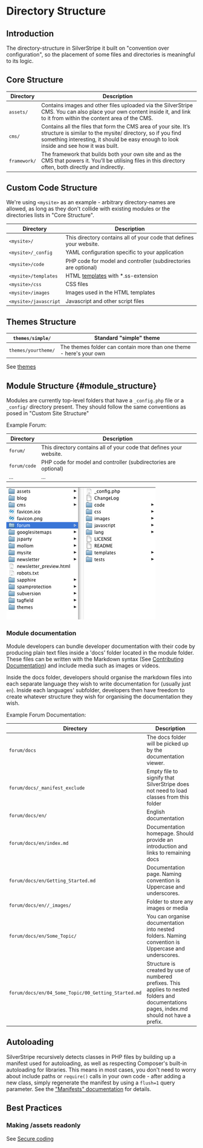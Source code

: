 # Directory Structure

## Introduction

The directory-structure in SilverStripe it built on "convention over configuration", so the placement of some files and
directories is meaningful to its logic.
 
## Core Structure

Directory   | Description
---------   | -----------
`assets/`   | Contains images and other files uploaded via the SilverStripe CMS. You can also place your own content inside it, and link to it from within the content area of the CMS.
`cms/`      | Contains all the files that form the CMS area of your site. It’s structure is similar to the mysite/ directory, so if you find something interesting, it should be easy enough to look inside and see how it was built. 
`framework/` | The framework that builds both your own site and as the CMS that powers it. You’ll be utilising files in this directory often, both directly and indirectly.

## Custom Code Structure

We're using `<mysite>` as an example - arbitrary directory-names are allowed, as long as they don't collide with
existing modules or the directories lists in "Core Structure".

 | Directory           | Description                                                         | 
 | ---------           | -----------                                                         | 
 | `<mysite>/`           | This directory contains all of your code that defines your website. | 
 | `<mysite>/_config`    | YAML configuration specific to  your application                    | 
 | `<mysite>/code`       | PHP code for model and controller (subdirectories are optional)     | 
 | `<mysite>/templates`  | HTML [templates](/developer_guides/templates) with *.ss-extension                     | 
 | `<mysite>/css `       | CSS files                                                           | 
 | `<mysite>/images `    | Images used in the HTML templates                                   | 
 | `<mysite>/javascript` | Javascript and other script files 

## Themes Structure

 | `themes/simple/`      | Standard "simple" theme                                         |
 | ------------------        | ---------------------------                                         | 
 | `themes/yourtheme/`       | The themes folder can contain more than one theme - here's your own |


See [themes](/developer_guides/templates/themes)

## Module Structure		{#module_structure}

Modules are currently top-level folders that have a `_config.php` file or a `_config/` directory present.
They should follow the same conventions as posed in "Custom Site Structure"

Example Forum:

 | Directory  | Description                                                         | 
 | ---------  | -----------                                                         | 
 | `forum/`     | This directory contains all of your code that defines your website. | 
 | `forum/code` | PHP code for model and controller (subdirectories are optional)     | 
 | ...        | ...                                                                 | 

![](../_images/modules_folder.jpg)

### Module documentation

Module developers can bundle developer documentation with their code by producing
plain text files inside a 'docs' folder located in the module folder. These files
can be written with the Markdown syntax (See [Contributing Documentation](/contributing/documentation))
and include media such as images or videos.

Inside the docs folder, developers should organise the markdown files into each 
separate language they wish to write documentation for (usually just `en`). Inside 
each languages' subfolder, developers then have freedom to create whatever structure 
they wish for organising the documentation they wish.

Example Forum Documentation:

 | Directory  | Description                                                         | 
 | ---------  | -----------                                                         | 
 | `forum/docs` | The docs folder will be picked up by the documentation viewer. | 
 | `forum/docs/_manifest_exclude` | Empty file to signify that SilverStripe does not need to load classes from this folder |
 | `forum/docs/en/`       | English documentation  | 
 | `forum/docs/en/index.md`	| Documentation homepage. Should provide an introduction and links to remaining docs |
 | `forum/docs/en/Getting_Started.md` | Documentation page. Naming convention is Uppercase and underscores. |
 | `forum/docs/en//_images/` | Folder to store any images or media |
 | `forum/docs/en/Some_Topic/` | You can organise documentation into nested folders. Naming convention is Uppercase and underscores. |
|`forum/docs/en/04_Some_Topic/00_Getting_Started.md`|Structure is created by use of numbered prefixes. This applies to nested folders and documentations pages, index.md should not have a prefix.|


## Autoloading

SilverStripe recursively detects classes in PHP files by building up a manifest used for autoloading,
as well as respecting Composer's built-in autoloading for libraries. This means
in most cases, you don't need to worry about include paths or `require()` calls
in your own code - after adding a new class, simply regenerate the manifest
by using a `flush=1` query parameter. See the ["Manifests" documentation](/developer_guides/execution_pipeline/manifests) for details.

## Best Practices

### Making /assets readonly
See [Secure coding](/developer_guides/security/secure_coding#filesystem)
